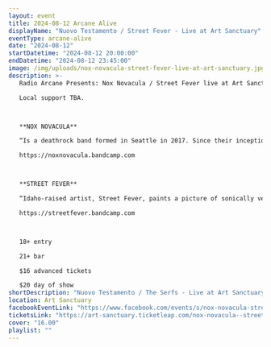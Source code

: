 ```yaml
---
layout: event
title: 2024-08-12 Arcane Alive
displayName: "Nuovo Testamento / Street Fever - Live at Art Sanctuary"
eventType: arcane-alive
date: "2024-08-12"
startDatetime: "2024-08-12 20:00:00"
endDatetime: "2024-08-12 23:45:00"
image: /img/uploads/nox-novacula-street-fever-live-at-art-sanctuary.jpg
description: >-
   Radio Arcane Presents: Nox Novacula / Street Fever live at Art Sanctuary.

   Local support TBA. 



   **NOX NOVACULA**

   “Is a deathrock band formed in Seattle in 2017. Since their inception, the group has demonstrated a strong commitment to dark, gothic modes of musical expression. While homage is certainly (and devoutly) paid to their 1980s predecessors, a distinctly modern approach to personal and political struggle places NOX NOVACULA in a category of their own.”

   https://noxnovacula.bandcamp.com



   **STREET FEVER**

   “Idaho-raised artist, Street Fever, paints a picture of sonically versatile and decimating performance art. They blend aspects of techno, industrial, electro, rap, hardcore and EBM to bring you a gritty symphony of seductive, captivating sound, full of light and transcendent energy. After losing all their possessions, being institutionalized multiple times and nearly losing their life in a South East Asian prison, this project has since been reborn and aims to use it as a platform to speak on their own recovery and addiction. Now more than ever they are empowered to share their story in hopes to connect with others who are seeking personal and spiritual growth.”

   https://streetfever.bandcamp.com



   18+ entry

   21+ bar

   $16 advanced tickets

   $20 day of show
shortDescription: "Nuovo Testamento / The Serfs - Live at Art Sanctuary"
location: Art Sanctuary
facebookEventLink: "https://www.facebook.com/events/s/nox-novacula-street-fever/332591836374409"
ticketsLink: "https://art-sanctuary.ticketleap.com/nox-novacula--street-fever"
cover: "16.00"
playlist: ""
---
```

